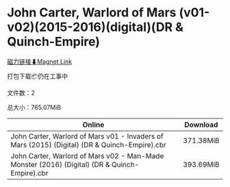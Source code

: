 # John Carter, Warlord of Mars (v01-v02)(2015-2016)(digital)(DR & Quinch-Empire)

[磁力链接⬇Magnet Link](magnet:?xt=urn:btih:c4bb06d896e202d50dd8e6ddcd853ca3b586577e&dn=John%20Carter%2C%20Warlord%20of%20Mars%20%28v01-v02%29%282015-2016%29%28digital%29%28DR%20%26%20Quinch-Empire%29)

打包下载📦仍在工事中

文件数：2

总大小：765.07MiB

Online | Download
--- | ---
John Carter, Warlord of Mars v01 - Invaders of Mars (2015) (Digital) (DR & Quinch-Empire).cbr | 371.38MiB
John Carter, Warlord of Mars v02 - Man-Made Monster (2016) (Digital) (DR & Quinch-Empire).cbr | 393.69MiB